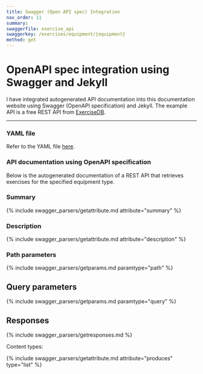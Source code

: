 ```yaml
---
title: Swagger (Open API spec) Integration
nav_order: 11
summary:
swaggerfile: exercise_api
swaggerkey: /exercises/equipment/{equipment}
method: get
---
```

# OpenAPI spec integration using Swagger and Jekyll

I have integrated autogenerated API documentation into this documentation website using Swagger (OpenAPI specification) and Jekyll.
The example API is a free REST API from [ExerciseDB](https://rapidapi.com/justin-WFnsXH_t6/api/exercisedb).

----------------------

### YAML file
Refer to the YAML file [here](https://github.com/DeeptiN1/portfolio/tree/main/_data/swagger/exercise_api.yaml).

### API documentation using OpenAPI specification
Below is the autogenerated documentation of a REST API that retrieves exercises for the specified equipment type.

### Summary 

{% include swagger_parsers/getattribute.md attribute="summary" %}

### Description

{% include swagger_parsers/getattribute.md attribute="description" %}

### Path parameters

{% include swagger_parsers/getparams.md paramtype="path" %}

## Query parameters

{% include swagger_parsers/getparams.md paramtype="query" %}

## Responses

{% include swagger_parsers/getresponses.md %}

Content types:

{% include swagger_parsers/getattribute.md attribute="produces" type="list" %}